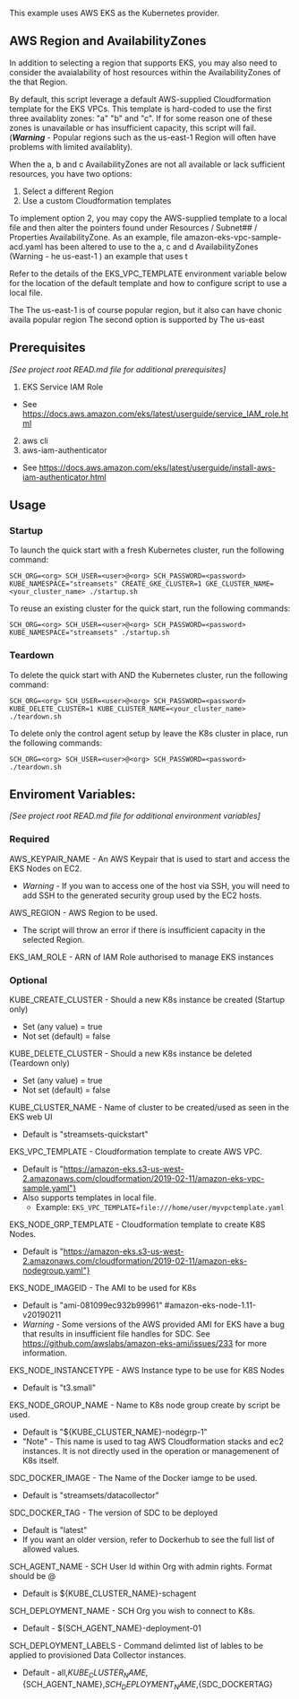 
This example uses AWS EKS as the Kubernetes provider.

## AWS Region and AvailabilityZones

In addition to selecting a region that supports EKS, you may also need to consider the avaialability of host resources within the AvailabilityZones of the that Region.

By default, this script leverage a default AWS-supplied Cloudformation template for the EKS VPCs.  This template is hard-coded to use the first three availablity zones: "a" "b" and "c".  If for some reason one of these zones is unavailable or has insufficient capacity, this script will fail.  (***Warning*** - Popular regions such as the us-east-1 Region will often have problems with limited availablity).

When the a, b and c AvailabilityZones are not all available or lack sufficient resources, you have two options:
  1. Select a different Region
  2. Use a custom Cloudformation templates

To implement option 2, you may copy the AWS-supplied template to a local file and then alter the pointers found under Resources / Subnet## / Properties AvailabilityZone.  As an example, file amazon-eks-vpc-sample-acd.yaml has been altered to use to the a, c and d AvailabilityZones (Warning - he us-east-1 ) an example that uses t

Refer to the details of the EKS_VPC_TEMPLATE environment variable below for the location of the default template and how to configure script to use a local file.



The The us-east-1 is of course popular region, but it also can have chonic availa popular region
 The second option is supported by
The us-east



## Prerequisites

*[See project root READ.md file for additional prerequisites]*

1. EKS Service IAM Role
  - See https://docs.aws.amazon.com/eks/latest/userguide/service_IAM_role.html
2. aws cli
3. aws-iam-authenticator
  - See https://docs.aws.amazon.com/eks/latest/userguide/install-aws-iam-authenticator.html


## Usage

### Startup

To launch the quick start with a fresh Kubernetes cluster, run the following command:
~~~
SCH_ORG=<org> SCH_USER=<user>@<org> SCH_PASSWORD=<password> KUBE_NAMESPACE="streamsets" CREATE_GKE_CLUSTER=1 GKE_CLUSTER_NAME=<your_cluster_name> ./startup.sh
~~~

To reuse an existing cluster for the quick start, run the following commands:
~~~
SCH_ORG=<org> SCH_USER=<user>@<org> SCH_PASSWORD=<password> KUBE_NAMESPACE="streamsets" ./startup.sh
~~~

### Teardown

To delete the quick start with AND the Kubernetes cluster, run the following command:
~~~
SCH_ORG=<org> SCH_USER=<user>@<org> SCH_PASSWORD=<password> KUBE_DELETE_CLUSTER=1 KUBE_CLUSTER_NAME=<your_cluster_name> ./teardown.sh
~~~

To delete only the control agent setup by leave the K8s cluster in place, run the following commands:
~~~
SCH_ORG=<org> SCH_USER=<user>@<org> SCH_PASSWORD=<password> ./teardown.sh
~~~

## Enviroment Variables:

*[See project root READ.md file for additional environment variables]*


### Required

AWS_KEYPAIR_NAME - An AWS Keypair that is used to start and access the EKS Nodes on EC2.
- *Warning* - If you wan to access one of the host via SSH, you will need to add SSH to the generated security group used by the EC2 hosts.

AWS_REGION - AWS Region to be used.
- The script will throw an error if there is insufficient capacity in the selected Region.

EKS_IAM_ROLE - ARN of IAM Role authorised to manage EKS instances


### Optional

KUBE_CREATE_CLUSTER - Should a new K8s instance be created (Startup only)
  - Set (any value) = true
  - Not set (default) = false

KUBE_DELETE_CLUSTER - Should a new K8s instance be deleted (Teardown only)
  - Set (any value) = true
  - Not set (default) = false

KUBE_CLUSTER_NAME - Name of cluster to be created/used as seen in the EKS web UI
  - Default is "streamsets-quickstart"


EKS_VPC_TEMPLATE - Cloudformation template to create AWS VPC.
  - Default is "https://amazon-eks.s3-us-west-2.amazonaws.com/cloudformation/2019-02-11/amazon-eks-vpc-sample.yaml"}
  - Also supports templates in local file.
    - Example:
      `EKS_VPC_TEMPLATE=file:///home/user/myvpctemplate.yaml`

EKS_NODE_GRP_TEMPLATE - Cloudformation template to create K8S Nodes.
  - Default is "https://amazon-eks.s3-us-west-2.amazonaws.com/cloudformation/2019-02-11/amazon-eks-nodegroup.yaml"}

EKS_NODE_IMAGEID - The AMI to be used for K8s
  - Default is "ami-081099ec932b99961"  #amazon-eks-node-1.11-v20190211
  - *Warning* - Some versions of the AWS provided AMI for EKS have a bug that results in insufficient file handles for SDC.  See https://github.com/awslabs/amazon-eks-ami/issues/233 for more information.

EKS_NODE_INSTANCETYPE - AWS Instance type to be use for K8S Nodes
  - Default is "t3.small"

EKS_NODE_GROUP_NAME - Name to K8s node group create by script be used.
  - Default is "${KUBE_CLUSTER_NAME}-nodegrp-1"
  - "Note" - This name is used to tag AWS Cloudformation stacks and ec2 instances.  It is not directly used in the operation or managemenent of K8s itself.


SDC_DOCKER_IMAGE - The Name of the Docker iamge to be used.
  - Default is "streamsets/datacollector"

SDC_DOCKER_TAG - The version of SDC to be deployed
  - Default is "latest"
  - If you want an older version, refer to Dockerhub to see the full list of allowed values.


SCH_AGENT_NAME - SCH User Id within Org with admin rights.  Format should be <user>@<org>
  - Default is ${KUBE_CLUSTER_NAME}-schagent

SCH_DEPLOYMENT_NAME - SCH Org you wish to connect to K8s.
  - Default - ${SCH_AGENT_NAME}-deployment-01

SCH_DEPLOYMENT_LABELS - Command delimted list of lables to be applied to provisioned Data Collector instances.
  - Default - all,${KUBE_CLUSTER_NAME},${SCH_AGENT_NAME},${SCH_DEPLOYMENT_NAME},${SDC_DOCKERTAG}
